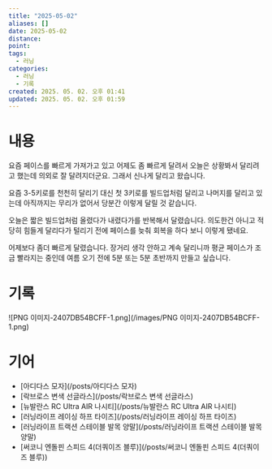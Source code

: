 ```yaml
---
title: "2025-05-02"
aliases: []
date: 2025-05-02
distance:
point:
tags:
  - 러닝
categories:
  - 러닝
  - 기록
created: 2025. 05. 02. 오후 01:41
updated: 2025. 05. 02. 오후 01:59
---
```


# 내용

요즘 페이스를 빠르게 가져가고 있고 어제도 좀 빠르게 달려서 오늘은 상황봐서 달리려고 했는데 의외로 잘 달려지더군요. 그래서 신나게 달리고 왔습니다.

요즘 3-5키로를 천천히 달리기 대신 첫 3키로를 빌드업처럼 달리고 나머지를 달리고 있는데 아직까지는 무리가 없어서 당분간 이렇게 달릴 것 같습니다.

오늘은 짧은 빌드업처럼 올렸다가 내렸다가를 반복해서 달렸습니다. 의도한건 아니고 적당히 힘들게 달리다가 털리기 전에 페이스를 늦춰 회복을 하다 보니 이렇게 됐네요.

어제보다 좀더 빠르게 달렸습니다. 장거리 생각 안하고 계속 달리니까 평균 페이스가 조금 빨라지는 중인데 여름 오기 전에 5분 또는 5분 초반까지 만들고 싶습니다.

# 기록

![PNG 이미지-2407DB54BCFF-1.png](/images/PNG 이미지-2407DB54BCFF-1.png)

# 기어

- [아디다스 모자](/posts/아디다스 모자)
- [락브로스 변색 선글라스](/posts/락브로스 변색 선글라스)
- [뉴발란스 RC Ultra AIR 나시티](/posts/뉴발란스 RC Ultra AIR 나시티)
- [러닝라이프 레이싱 하프 타이즈](/posts/러닝라이프 레이싱 하프 타이즈)
- [러닝라이프 트랙션 스테이블 발목 양말](/posts/러닝라이프 트랙션 스테이블 발목 양말)
- [써코니 엔돌핀 스피드 4(더쿼이즈 블루)](/posts/써코니 엔돌핀 스피드 4(더쿼이즈 블루))
